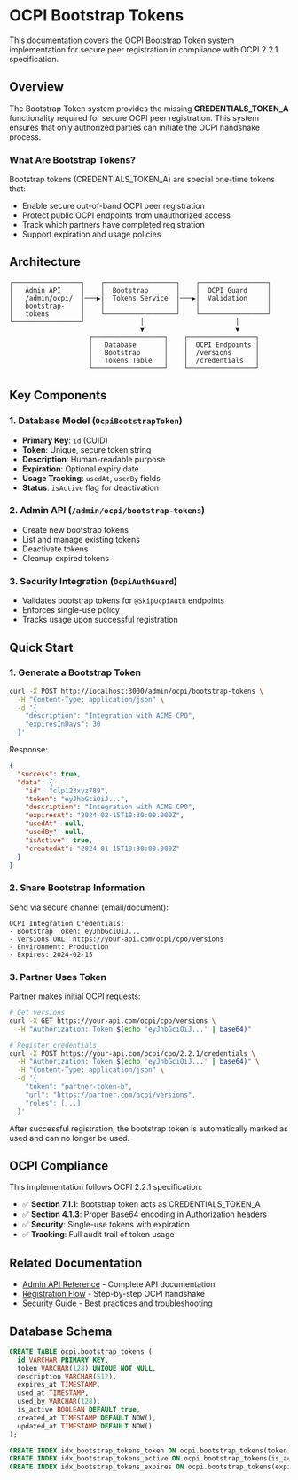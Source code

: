 # OCPI Bootstrap Tokens

This documentation covers the OCPI Bootstrap Token system implementation for secure peer registration in compliance with OCPI 2.2.1 specification.

## Overview

The Bootstrap Token system provides the missing **CREDENTIALS_TOKEN_A** functionality required for secure OCPI peer registration. This system ensures that only authorized parties can initiate the OCPI handshake process.

### What Are Bootstrap Tokens?

Bootstrap tokens (CREDENTIALS_TOKEN_A) are special one-time tokens that:
- Enable secure out-of-band OCPI peer registration
- Protect public OCPI endpoints from unauthorized access
- Track which partners have completed registration
- Support expiration and usage policies

## Architecture

```
┌─────────────────┐    ┌──────────────────┐    ┌─────────────────┐
│   Admin API     │    │  Bootstrap       │    │  OCPI Guard     │
│   /admin/ocpi/  │───▶│  Tokens Service  │───▶│  Validation     │
│   bootstrap-    │    │                  │    │                 │
│   tokens        │    └──────────────────┘    └─────────────────┘
└─────────────────┘              │                       │
                                 ▼                       ▼
                    ┌──────────────────┐    ┌─────────────────┐
                    │   Database       │    │  OCPI Endpoints │
                    │   Bootstrap      │    │  /versions      │
                    │   Tokens Table   │    │  /credentials   │
                    └──────────────────┘    └─────────────────┘
```

## Key Components

### 1. Database Model (`OcpiBootstrapToken`)
- **Primary Key**: `id` (CUID)
- **Token**: Unique, secure token string
- **Description**: Human-readable purpose
- **Expiration**: Optional expiry date
- **Usage Tracking**: `usedAt`, `usedBy` fields
- **Status**: `isActive` flag for deactivation

### 2. Admin API (`/admin/ocpi/bootstrap-tokens`)
- Create new bootstrap tokens
- List and manage existing tokens
- Deactivate tokens
- Cleanup expired tokens

### 3. Security Integration (`OcpiAuthGuard`)
- Validates bootstrap tokens for `@SkipOcpiAuth` endpoints
- Enforces single-use policy
- Tracks usage upon successful registration

## Quick Start

### 1. Generate a Bootstrap Token

```bash
curl -X POST http://localhost:3000/admin/ocpi/bootstrap-tokens \
  -H "Content-Type: application/json" \
  -d '{
    "description": "Integration with ACME CPO",
    "expiresInDays": 30
  }'
```

Response:
```json
{
  "success": true,
  "data": {
    "id": "clp123xyz789",
    "token": "eyJhbGciOiJ...",
    "description": "Integration with ACME CPO",
    "expiresAt": "2024-02-15T10:30:00.000Z",
    "usedAt": null,
    "usedBy": null,
    "isActive": true,
    "createdAt": "2024-01-15T10:30:00.000Z"
  }
}
```

### 2. Share Bootstrap Information

Send via secure channel (email/document):
```
OCPI Integration Credentials:
- Bootstrap Token: eyJhbGciOiJ...
- Versions URL: https://your-api.com/ocpi/cpo/versions
- Environment: Production
- Expires: 2024-02-15
```

### 3. Partner Uses Token

Partner makes initial OCPI requests:
```bash
# Get versions
curl -X GET https://your-api.com/ocpi/cpo/versions \
  -H "Authorization: Token $(echo 'eyJhbGciOiJ...' | base64)"

# Register credentials
curl -X POST https://your-api.com/ocpi/cpo/2.2.1/credentials \
  -H "Authorization: Token $(echo 'eyJhbGciOiJ...' | base64)" \
  -H "Content-Type: application/json" \
  -d '{
    "token": "partner-token-b",
    "url": "https://partner.com/ocpi/versions",
    "roles": [...]
  }'
```

After successful registration, the bootstrap token is automatically marked as used and can no longer be used.

## OCPI Compliance

This implementation follows OCPI 2.2.1 specification:

- ✅ **Section 7.1.1**: Bootstrap token acts as CREDENTIALS_TOKEN_A
- ✅ **Section 4.1.3**: Proper Base64 encoding in Authorization headers
- ✅ **Security**: Single-use tokens with expiration
- ✅ **Tracking**: Full audit trail of token usage

## Related Documentation

- [Admin API Reference](./admin-api.md) - Complete API documentation
- [Registration Flow](./registration-flow.md) - Step-by-step OCPI handshake
- [Security Guide](./security.md) - Best practices and troubleshooting

## Database Schema

```sql
CREATE TABLE ocpi.bootstrap_tokens (
  id VARCHAR PRIMARY KEY,
  token VARCHAR(128) UNIQUE NOT NULL,
  description VARCHAR(512),
  expires_at TIMESTAMP,
  used_at TIMESTAMP,
  used_by VARCHAR(128),
  is_active BOOLEAN DEFAULT true,
  created_at TIMESTAMP DEFAULT NOW(),
  updated_at TIMESTAMP DEFAULT NOW()
);

CREATE INDEX idx_bootstrap_tokens_token ON ocpi.bootstrap_tokens(token);
CREATE INDEX idx_bootstrap_tokens_active ON ocpi.bootstrap_tokens(is_active);
CREATE INDEX idx_bootstrap_tokens_expires ON ocpi.bootstrap_tokens(expires_at);
```